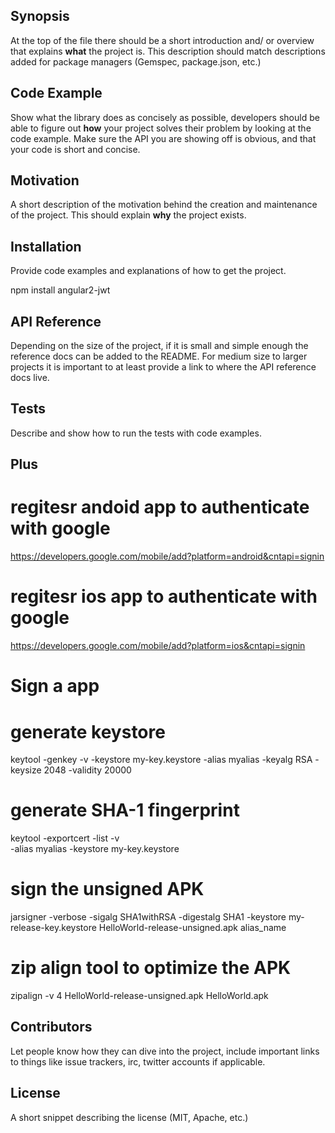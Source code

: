 ## Synopsis

At the top of the file there should be a short introduction and/ or overview that explains **what** the project is. This description should match descriptions added for package managers (Gemspec, package.json, etc.)

## Code Example

Show what the library does as concisely as possible, developers should be able to figure out **how** your project solves their problem by looking at the code example. Make sure the API you are showing off is obvious, and that your code is short and concise.

## Motivation

A short description of the motivation behind the creation and maintenance of the project. This should explain **why** the project exists.

## Installation

Provide code examples and explanations of how to get the project.

npm install angular2-jwt

## API Reference

Depending on the size of the project, if it is small and simple enough the reference docs can be added to the README. For medium size to larger projects it is important to at least provide a link to where the API reference docs live.

## Tests

Describe and show how to run the tests with code examples.
## Plus

# regitesr andoid app to authenticate with google
https://developers.google.com/mobile/add?platform=android&cntapi=signin
# regitesr ios app to authenticate with google
https://developers.google.com/mobile/add?platform=ios&cntapi=signin

# Sign a app
# generate keystore
keytool -genkey -v -keystore my-key.keystore -alias myalias -keyalg RSA -keysize 2048 -validity 20000
# generate SHA-1 fingerprint
keytool -exportcert -list -v \
-alias myalias -keystore my-key.keystore
# sign the unsigned APK
jarsigner -verbose -sigalg SHA1withRSA -digestalg SHA1 -keystore my-release-key.keystore HelloWorld-release-unsigned.apk alias_name
# zip align tool to optimize the APK
zipalign -v 4 HelloWorld-release-unsigned.apk HelloWorld.apk

## Contributors

Let people know how they can dive into the project, include important links to things like issue trackers, irc, twitter accounts if applicable.

## License

A short snippet describing the license (MIT, Apache, etc.)

#
